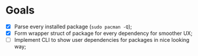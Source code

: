 # Goals

- [x] Parse every installed package (`sudo pacman -Q`);
- [x] Form wrapper struct of package for every dependency for smoother UX;
- [ ] Implement CLI to show user dependencies for packages in nice looking way;
